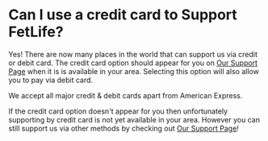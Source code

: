 # Can I use a credit card to Support FetLife?

Yes! There are now many places in the world that can support us via credit or debit card. The credit card option should appear for you on [Our Support Page](https://fetlife.com/support) when it is is available in your area. Selecting this option will also allow you to pay via debit card.

We accept all major credit & debit cards apart from American Express. 

If the credit card option doesn't appear for you then unfortunately supporting by credit card is not yet available in your area. However you can still support us via other methods by checking out [Our Support Page](https://fetlife.com/support)!

